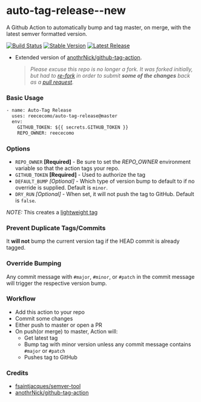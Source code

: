 # auto-tag-release--new

A Github Action to automatically bump and tag master, on merge, with the latest semver formatted version.

[![Build Status](https://github.com/reececomo/auto-tag-release/workflows/Bump%20version/badge.svg)](https://github.com/reececomo/auto-tag-release/workflows/Bump%20version/badge.svg)
[![Stable Version](https://img.shields.io/github/v/tag/reececomo/auto-tag-release)](https://img.shields.io/github/v/tag/reececomo/auto-tag-release)
[![Latest Release](https://img.shields.io/github/v/release/reececomo/auto-tag-release?color=%233D9970)](https://img.shields.io/github/v/release/reececomo/auto-tag-release?color=%233D9970)

* Extended version of [anothrNick/github-tag-action](https://github.com/anothrNick/github-tag-action).
  > _Please excuse this repo is no longer a fork. It was forked initially, but had to [re-fork](https://github.com/reececomo/github-tag-action) in order to submit **some of the changes** back as a [pull request](https://github.com/anothrNick/github-tag-action/pull/13)._

### Basic Usage

```Dockerfile
- name: Auto-Tag Release
  uses: reececomo/auto-tag-release@master
  env:
    GITHUB_TOKEN: ${{ secrets.GITHUB_TOKEN }}
    REPO_OWNER: reececomo
```

### Options

* `REPO_OWNER` **[Required]** - Be sure to set the *REPO_OWNER* environment variable so that the action tags your repo.
* `GITHUB_TOKEN` **[Required]** - Used to authorize the tag
* `DEFAULT_BUMP` _[Optional]_ - Which type of version bump to default to if no override is supplied. Default is `minor`.
* `DRY_RUN` _[Optional]_ - When set, it will not push the tag to GitHub. Default is `false`.

*NOTE:* This creates a [lightweight tag](https://developer.github.com/v3/git/refs/#create-a-reference)

### Prevent Duplicate Tags/Commits

It **will not** bump the current version tag if the HEAD commit is already tagged.

### Override Bumping

Any commit message with `#major`, `#minor`, or `#patch` in the commit message will trigger the respective version bump.

### Workflow

* Add this action to your repo
* Commit some changes
* Either push to master or open a PR
* On push(or merge) to master, Action will:
  * Get latest tag
  * Bump tag with minor version unless any commit message contains `#major` or `#patch`
  * Pushes tag to GitHub

### Credits

* [fsaintjacques/semver-tool](https://github.com/fsaintjacques/semver-tool)
* [anothrNick/github-tag-action](https://github.com/anothrNick/github-tag-action)
